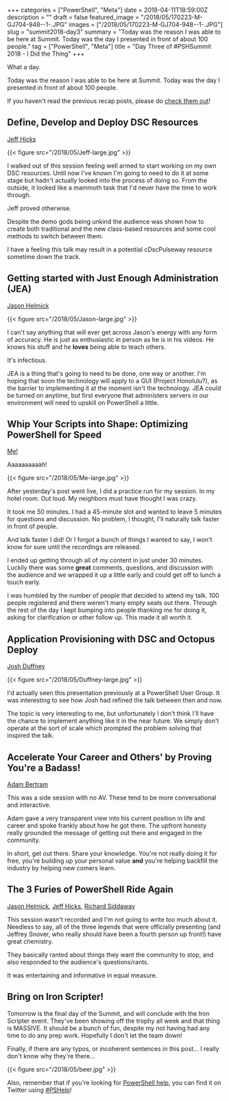 +++
categories = ["PowerShell", "Meta"]
date = 2018-04-11T18:59:00Z
description = ""
draft = false
featured_image = "/2018/05/170223-M-GJ704-948--1-.JPG"
images = ["/2018/05/170223-M-GJ704-948--1-.JPG"]
slug = "summit2018-day3"
summary = "Today was the reason I was able to be here at Summit. Today was the day I presented in front of about 100 people."
tag = ["PowerShell", "Meta"]
title = "Day Three of #PSHSummit 2018 - I Did the Thing"
+++


What a day.

Today was the reason I was able to be here at Summit. Today was the day I presented in front of about 100 people.

If you haven't read the previous recap posts, please do [check them out](https://king.geek.nz/tags/index.html#pshsummit)!

## **Define, Develop and Deploy DSC Resources**

[Jeff Hicks](https://twitter.com/JeffHicks)

{{< figure src="/2018/05/Jeff-large.jpg" >}}

I walked out of this session feeling well armed to start working on my own DSC resources. Until now I've known I'm going to need to do it at some stage but hadn't actually looked into the process of doing so. From the outside, it looked like a mammoth task that I'd never have the time to work through.

Jeff proved otherwise.

Despite the demo gods being unkind the audience was shown how to create both traditional and the new class-based resources and some cool methods to switch between them.

I have a feeling this talk may result in a potential cDscPulseway resource sometime down the track.

## **Getting started with Just Enough Administration (JEA)**

[Jason Helmick](https://twitter.com/theJasonHelmick)

{{< figure src="/2018/05/Jason-large.jpg" >}}

I can't say anything that will ever get across Jason's energy with any form of accuracy. He is just as enthusiastic in person as he is in his videos. He knows his stuff and he **loves** being able to teach others.

It's infectious.

JEA is a thing that's going to need to be done, one way or another. I'm hoping that soon the technology will apply to a GUI (Project Honolulu?), as the barrier to implementing it at the moment isn't the technology. JEA could be turned on anytime, but first everyone that administers servers in our environment will need to upskill on PowerShell a little.

## **Whip Your Scripts into Shape: Optimizing PowerShell for Speed**

[Me!](https://twitter.com/WindosNZ)

Aaaaaaaaaah!

{{< figure src="/2018/05/Me-large.jpg" >}}

After yesterday's post went live, I did a practice run for my session. In my hotel room. Out loud. My neighbors must have thought I was crazy.

It took me 50 minutes. I had a 45-minute slot and wanted to leave 5 minutes for questions and discussion. No problem, I thought, I'll naturally talk faster in front of people.

And talk faster I did! Or I forgot a bunch of things I wanted to say, I won't know for sure until the recordings are released.

I ended up getting through all of my content in just under 30 minutes. Luckily there was some **great** comments, questions, and discussion with the audience and we wrapped it up a little early and could get off to lunch a touch early.

I was humbled by the number of people that decided to attend my talk. 100 people registered and there weren't many empty seats out there. Through the rest of the day I kept bumping into people thanking me for doing it, asking for clarification or other follow up. This made it all worth it.

## **Application Provisioning with DSC and Octopus Deploy**

[Josh Duffney](https://twitter.com/joshduffney)

{{< figure src="/2018/05/Duffney-large.jpg" >}}

I'd actually seen this presentation previously at a PowerShell User Group. It was interesting to see how Josh had refined the talk between then and now.

The topic is very interesting to me, but unfortunately I don't think I'll have the chance to implement anything like it in the near future. We simply don't operate at the sort of scale which prompted the problem solving that inspired the talk.

## **Accelerate Your Career and Others' by Proving You're a Badass!**

[Adam Bertram](https://twitter.com/adbertram)

This was a side session with no AV. These tend to be more conversational and interactive.

Adam gave a very transparent view into his current position in life and career and spoke frankly about how he got there. The upfront honesty really grounded the message of getting out there and engaged in the community.

In short, get out there. Share your knowledge. You're not really doing it for free, you're building up your personal value **and** you're helping backfill the industry by helping new comers learn.

## **The 3 Furies of PowerShell Ride Again**

[Jason Helmick](https://twitter.com/theJasonHelmick), [Jeff Hicks](https://twitter.com/JeffHicks), [Richard Siddaway](https://twitter.com/rsiddaway)

This session wasn't recorded and I'm not going to write too much about it. Needless to say, all of the three legends that were officially presenting (and Jeffrey Snover, who really should have been a fourth person up front!) have great chemistry.

They basically ranted about things they want the community to stop, and also responded to the audience's questions/rants.

It was entertaining and informative in equal measure.

## **Bring on Iron Scripter!**

Tomorrow is the final day of the Summit, and will conclude with the Iron Scripter event. They've been showing off the trophy all week and that thing is MASSIVE. It should be a bunch of fun, despite my not having had any time to do any prep work. Hopefully I don't let the team down!

Finally, if there are any typos, or incoherent sentences in this post... I really don't know why they're there...

{{< figure src="/2018/05/beer.jpg" >}}

Also, remember that if you're looking for [PowerShell help](https://king.geek.nz/2018/03/20/pshelp-twitter/), you can find it on Twitter using [#PSHelp](https://twitter.com/search?f=tweets&vertical=default&q=%23pshelp&src=typd)!


